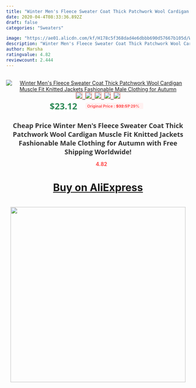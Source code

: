 ```yaml
---
title: "Winter Men's Fleece Sweater Coat Thick Patchwork Wool Cardigan Muscle Fit Knitted Jackets Fashionable Male Clothing for Autumn"
date: 2020-04-4T08:33:36.892Z
draft: false
categories: "Sweaters"

image: "https://ae01.alicdn.com/kf/H178c5f368dad4e6dbbb690d57667b105d/Winter-Men-s-Fleece-Sweater-Coat-Thick-Patchwork-Wool-Cardigan-Muscle-Fit-Knitted-Jackets-Fashionable-Male.jpg"
description: "Winter Men's Fleece Sweater Coat Thick Patchwork Wool Cardigan Muscle Fit Knitted Jackets Fashionable Male Clothing for Autumn"
author: Marsha
ratingvalue: 4.82
reviewcount: 2.444
---
```

<br>
<div style="text-align: center;">
<a href="https://s.click.aliexpress.com/e/_A2hdk1" target="_blank" rel="nofollow noopener noreferrer"><img alt="Winter Men's Fleece Sweater Coat Thick Patchwork Wool Cardigan Muscle Fit Knitted Jackets Fashionable Male Clothing for Autumn" class="magnifier-image" src="https://ae01.alicdn.com/kf/H178c5f368dad4e6dbbb690d57667b105d/Winter-Men-s-Fleece-Sweater-Coat-Thick-Patchwork-Wool-Cardigan-Muscle-Fit-Knitted-Jackets-Fashionable-Male.jpg_640x640.jpg">
<br>
<img style="border:1px solid salmon" src="https://ae01.alicdn.com/kf/H178c5f368dad4e6dbbb690d57667b105d/Winter-Men-s-Fleece-Sweater-Coat-Thick-Patchwork-Wool-Cardigan-Muscle-Fit-Knitted-Jackets-Fashionable-Male.jpg_120x120.jpg">&nbsp;&nbsp;<img style="border:1px solid salmon" src="https://ae01.alicdn.com/kf/H12e6d3fe613748ccac060e91e9d5af89F/Winter-Men-s-Fleece-Sweater-Coat-Thick-Patchwork-Wool-Cardigan-Muscle-Fit-Knitted-Jackets-Fashionable-Male.jpg_120x120.jpg">&nbsp;&nbsp;<img style="border:1px solid salmon" src="https://ae01.alicdn.com/kf/H1698a5ca980e4c70a4010ca61f75c32di/Winter-Men-s-Fleece-Sweater-Coat-Thick-Patchwork-Wool-Cardigan-Muscle-Fit-Knitted-Jackets-Fashionable-Male.jpg_120x120.jpg">&nbsp;&nbsp;<img style="border:1px solid salmon" src="https://ae01.alicdn.com/kf/H4611eb8900c94519beccd2c32cb769d0F/Winter-Men-s-Fleece-Sweater-Coat-Thick-Patchwork-Wool-Cardigan-Muscle-Fit-Knitted-Jackets-Fashionable-Male.jpg_120x120.jpg">&nbsp;&nbsp;<img style="border:1px solid salmon" src="https://ae01.alicdn.com/kf/H54f4d861e5654c098f801f1e1dfa225aw/Winter-Men-s-Fleece-Sweater-Coat-Thick-Patchwork-Wool-Cardigan-Muscle-Fit-Knitted-Jackets-Fashionable-Male.jpg_120x120.jpg"></a></div><br0>
<div style="text-align: center;"><span style="background-color: white; border: 0px; box-sizing: border-box; color: seagreen; display: inline-block; font-family: &quot;open sans&quot; , &quot;arial&quot; , &quot;helvetica&quot; , sans-serif , &quot;heiti&quot;; font-size: 24px; font-stretch: inherit; font-weight: 700; line-height: inherit; margin: 0px 10px 0px 0px; padding: 0px; vertical-align: middle;">$23.12 </span>
<span style="background: rgb(255 , 241 , 241); border-radius: 3px; border: 0px; box-sizing: border-box; color: #ff4747; display: inline-block; font-family: inherit; font-size: 12px; font-stretch: inherit; font-style: inherit; font-variant: inherit; font-weight: 600; line-height: inherit; margin: 0px; padding: 2px 5px; transform: scale(0.9); vertical-align: middle;">Original Price : <b style="text-decoration: line-through;">$32.57 </b> 29%&nbsp;&nbsp;</span></div>
<h1 style="color: #333333; display: inline-block; font-family: &quot;open sans&quot; , &quot;arial&quot; , &quot;helvetica&quot; , sans-serif , &quot;heiti&quot;; font-size: 18px; font-stretch: inherit; font-weight: 700; text-align: center;">Cheap Price Winter Men's Fleece Sweater Coat Thick Patchwork Wool Cardigan Muscle Fit Knitted Jackets Fashionable Male Clothing for Autumn with Free Shipping Worldwide!</h1>
<div style="color: #ff4747; text-align: center;">
<img src="https://4.bp.blogspot.com/-M0ZcTcb-5uY/XleCXlxnR4I/AAAAAAAAAEc/OrjgMkXV1oMQFaCRZj5HQwOCBcu3w1FegCPcBGAYYCw/s1600/star.png" style="height: 15px;">&nbsp;<b>4.82</b></div>
<div class="button_cont" align="center"><a class="buynow_a" href="https://s.click.aliexpress.com/e/_A2hdk1" target="_blank" rel="nofollow noopener noreferrer"><H1>Buy on AliExpress</H1></a></div><br>
<div class="separator" style="clear: both; text-align: center;">
<img src="https://lh3.googleusercontent.com/-pTy5HemUv9M/XlePHvY0dAI/AAAAAAAAAE4/0nX5iRUoIWY8eMW9Dpxeirr157OZliDIgCLcBGAsYHQ/s1600/badge.gif" width="480">
</div>
